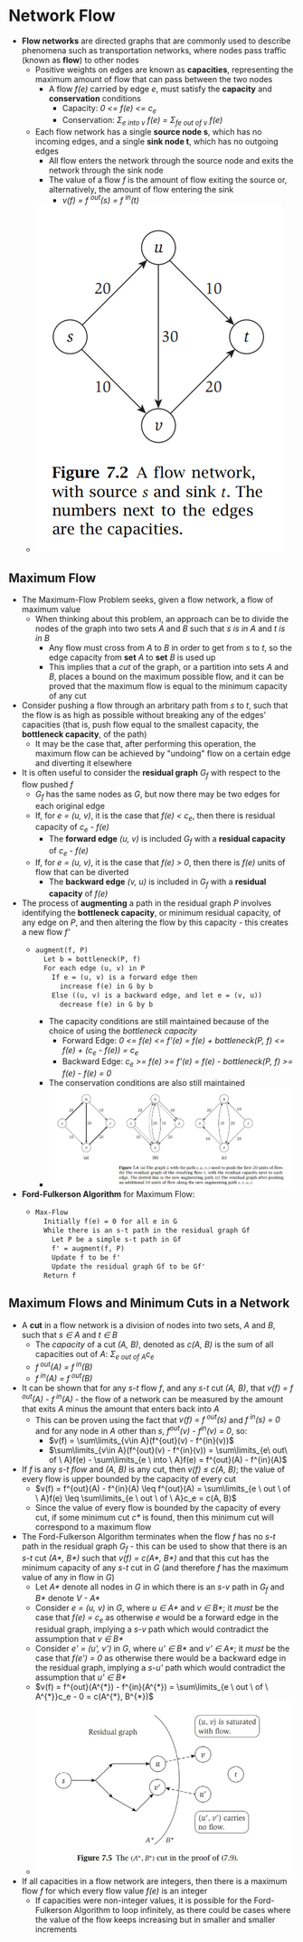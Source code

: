 # Network Flow
- **Flow networks** are directed graphs that are commonly used to describe phenomena such as transportation networks, where nodes pass traffic (known as **flow**) to other nodes
    - Positive weights on edges are known as **capacities**, representing the maximum amount of flow that can pass between the two nodes
        - A flow *f(e)* carried by edge *e*, must satisfy the **capacity** and **conservation** conditions
            - Capacity: *0 <= f(e) <= c<sub>e</sub>*
            - Conservation: *Σ<sub>e into v</sub> f(e) = Σ<sub>fe out of v</sub> f(e)* 
    - Each flow network has a single **source node s**, which has no incoming edges, and a single **sink node t**, which has no outgoing edges
        - All flow enters the network through the source node and exits the network through the sink node
        - The value of a flow *f* is the amount of flow exiting the source or, alternatively, the amount of flow entering the sink
            - *v(f) = f <sup>out</sup>(s) = f <sup>in</sup>(t)*
    - ![Flow Network](../Images/Flow_Network.png)
## Maximum Flow
- The Maximum-Flow Problem seeks, given a flow network, a flow of maximum value
    - When thinking about this problem, an approach can be to divide the nodes of the graph into two sets *A* and *B* such that *s is in A* and *t is in B*
        - Any flow must cross from *A* to *B* in order to get from *s* to *t*, so the edge capacity from **set** *A* to **set** *B* is used up
        - This implies that a *cut* of the graph, or a partition into sets *A* and *B*, places a bound on the maximum possible flow, and it can be proved that the maximum flow is equal to the minimum capacity of any cut
- Consider pushing a flow through an arbritary path from *s* to *t*, such that the flow is as high as possible without breaking any of the edges' capacities (that is, push flow equal to the smallest capacity, the **bottleneck capacity**, of the path)
    - It may be the case that, after performing this operation, the maximum flow can be achieved by "undoing" flow on a certain edge and diverting it elsewhere
- It is often useful to consider the **residual graph** *G<sub>f</sub>* with respect to the flow pushed *f*
    - *G<sub>f</sub>* has the same nodes as *G*, but now there may be two edges for each original edge
    - If, for *e = (u, v)*, it is the case that *f(e) < c<sub>e</sub>*, then there is residual capacity of *c<sub>e</sub> - f(e)*
        - The **forward edge** *(u, v)* is included *G<sub>f</sub>* with a **residual capacity** of *c<sub>e</sub> - f(e)*
    - If, for *e = (u, v)*, it is the case that *f(e) > 0*, then there is *f(e)* units of flow that can be diverted
        - The **backward edge** *(v, u)* is included in *G<sub>f</sub>* with a **residual capacity** of *f(e)*
- The process of **augmenting** a path in the residual graph *P* involves identifying the **bottleneck capacity**, or minimum residual capacity, of any edge on *P*, and then altering the flow by this capacity - this creates a new flow *f'*
    -     augment(f, P)
            Let b = bottleneck(P, f)
            For each edge (u, v) in P
              If e = (u, v) is a forward edge then
                increase f(e) in G by b
              Else ((u, v) is a backward edge, and let e = (v, u))
                decrease f(e) in G by b
        - The capacity conditions are still maintained because of the choice of using the *bottleneck capacity*
            - Forward Edge: *0 <= f(e) <= f'(e) = f(e) + bottleneck(P, f) <= f(e) + (c<sub>e</sub> - f(e)) = c<sub>e</sub>*
            - Backward Edge: *c<sub>e</sub> >= f(e) >= f'(e) = f(e) - bottleneck(P, f) >= f(e) - f(e) = 0*
        - The conservation conditions are also still maintained
        - ![Augment Path](../Images/Augment_Path.png)
- **Ford-Fulkerson Algorithm** for Maximum Flow:
    -     Max-Flow
            Initially f(e) = 0 for all e in G
            While there is an s-t path in the residual graph Gf
              Let P be a simple s-t path in Gf
              f' = augment(f, P)
              Update f to be f'
              Update the residual graph Gf to be Gf'
            Return f
## Maximum Flows and Minimum Cuts in a Network
- A **cut** in a flow network is a division of nodes into two sets, *A* and *B*, such that *s ∈ A* and *t ∈ B*
    - The *capacity* of a cut *(A, B)*, denoted as *c(A, B)* is the sum of all capacities out of *A*: *Σ<sub>e out of A</sub>c<sub>e</sub>*
    - *f<sup> out</sup>(A) = f<sup> in</sup>(B)*
    - *f<sup> in</sup>(A) = f<sup> out</sup>(B)*
- It can be shown that for any *s-t* flow *f*, and any *s-t* cut *(A, B)*, that *v(f) = f<sup> out</sup>(A) - f<sup> in</sup>(A)* - the flow of a network can be measured by the amount that exits *A* minus the amount that enters back into *A*
    - This can be proven using the fact that *v(f) = f<sup> out</sup>(s)* and *f<sup> in</sup>(s) = 0* and for any node in *A* other than *s*, *f<sup>out</sup>(v) - f<sup>in</sup>(v) = 0*, so:
        - $v(f) = \sum\limits_{v\in A}(f^{out}(v) - f^{in}(v))$
        - $\sum\limits_{v\in A}(f^{out}(v) - f^{in}(v)) = \sum\limits_{e\ out\  of \  A}f(e) - \sum\limits_{e \ into \ A}f(e) = f^{out}(A) - f^{in}(A)$
- If *f* is any *s-t flow* and *(A, B)* is any cut, then *v(f) ≤ c(A, B)*; the value of every flow is upper bounded by the capacity of every cut
    - $v(f) = f^{out}(A) - f^{in}(A) \leq f^{out}(A) = \sum\limits_{e \ out \ of \ A}f(e) \leq \sum\limits_{e \ out \ of \ A}c_e = c(A, B)$
    - Since the value of every flow is bounded by the capacity of every cut, if some minimum cut *c\** is found, then this minimum cut will correspond to a maximum flow
- The Ford-Fulkerson Algorithm terminates when the flow *f* has no *s-t* path in the residual graph *G<sub>f</sub>* - this can be used to show that there is an *s-t* cut *(A\*, B\*)* such that *v(f) = c(A\*, B\*)* and that this cut has the minimum capacity of any *s-t* cut in *G* (and therefore *f* has the maximum value of any in flow in *G*)
    - Let *A\** denote all nodes in *G* in which there is an *s-v* path in *G<sub>f</sub>* and *B\** denote *V - A\**
    - Consider *e = (u, v)* in *G*, where *u ∈ A\** and *v ∈ B\**; it *must* be the case that *f(e) = c<sub>e</sub>* as otherwise *e* would be a forward edge in the residual graph, implying a *s-v* path which would contradict the assumption that *v ∈ B\**
    - Consider *e' = (u', v')* in *G*, where *u' ∈ B\** and *v' ∈ A\**; it *must* be the case that *f(e') = 0* as otherwise there would be a backward edge in the residual graph, implying a *s-u'* path which would contradict the assumption that *u' ∈ B\**
    - $v(f) = f^{out}(A^{*}) - f^{in}(A^{*}) = \sum\limits_{e \ out \ of \ A^{*}}c_e - 0 = c(A^{*}, B^{*})$
    - ![Maximum Flow Minimum Cut](../Images/Maximum_Flow_Minimum_Cut.jpg)
- If all capacities in a flow network are integers, then there is a maximum flow *f* for which every flow value *f(e)* is an integer
    - If capacities were non-integer values, it is possible for the Ford-Fulkerson Algorithm to loop infinitely, as there could be cases where the value of the flow keeps increasing but in smaller and smaller increments